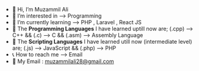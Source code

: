 - 👋 Hi, I’m Muzammil Ali
- 👀 I’m interested in --> Programming
- 🌱 I’m currently learning --> PHP , Laravel , React JS
- :pencil: The <b>Programming Languages</b> I have learned uptill now are; (.cpp) --> C++ && (.c) --> C && (.asm) --> Assembly Language
- :pencil: The <b>Scripting Languages</b> I have learned utill now (intermediate level) are; (.js) --> JavaScript && (.php) --> PHP
- :telephone_receiver: How to reach me --> Email
- :email: My Email : muzammilali28@gmail.com

<!---
muzammilali28/muzammilali28 is a ✨ special ✨ repository because its `README.md` (this file) appears on your GitHub profile.
You can click the Preview link to take a look at your changes.
--->
